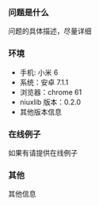 ### 问题是什么

问题的具体描述，尽量详细

### 环境

- 手机: 小米 6
- 系统：安卓 7.1.1
- 浏览器：chrome 61
- niuxlib 版本：0.2.0
- 其他版本信息

### 在线例子

如果有请提供在线例子

### 其他

其他信息
